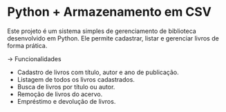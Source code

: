 # Python + Armazenamento em CSV

Este projeto é um sistema simples de gerenciamento de biblioteca desenvolvido em Python. Ele permite cadastrar, listar e gerenciar livros de forma prática.

-> Funcionalidades
  - Cadastro de livros com título, autor e ano de publicação.
  - Listagem de todos os livros cadastrados.
  - Busca de livros por título ou autor.
  - Remoção de livros do acervo.
  - Empréstimo e devolução de livros.

